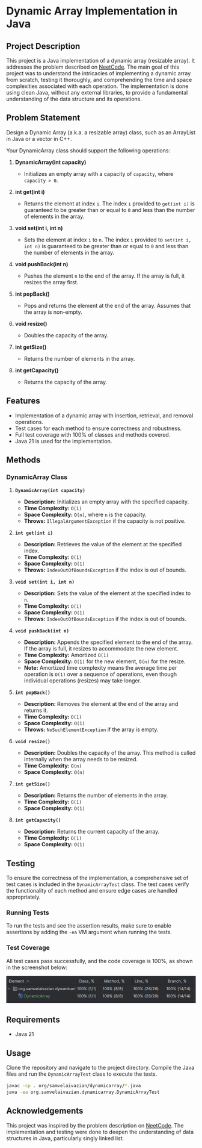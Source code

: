 # Dynamic Array Implementation in Java

## Project Description

This project is a Java implementation of a dynamic array (resizable array).
It addresses the problem described on [NeetCode](https://neetcode.io/problems/dynamicArray).
The main goal of this project was to understand the intricacies of implementing a dynamic array from scratch, 
testing it thoroughly, and comprehending the time and space complexities associated with each operation. 
The implementation is done using clean Java, without any external libraries, to provide a fundamental understanding 
of the data structure and its operations.

## Problem Statement

Design a Dynamic Array (a.k.a. a resizable array) class, such as an ArrayList in Java or a vector in C++.

Your DynamicArray class should support the following operations:

1. **DynamicArray(int capacity)**
   - Initializes an empty array with a capacity of `capacity`, where `capacity > 0`.

2. **int get(int i)**
   - Returns the element at index `i`. The index `i` provided to `get(int i)` 
   is guaranteed to be greater than or equal to `0` and less than the number of elements in the array.

3. **void set(int i, int n)**
   - Sets the element at index `i` to `n`. The index `i` provided to `set(int i, int n)` 
   is guaranteed to be greater than or equal to `0` and less than the number of elements in the array.

4. **void pushBack(int n)**
   - Pushes the element `n` to the end of the array. If the array is full, it resizes the array first.

5. **int popBack()**
   - Pops and returns the element at the end of the array. Assumes that the array is non-empty.

6. **void resize()**
   - Doubles the capacity of the array.

7. **int getSize()**
   - Returns the number of elements in the array.

8. **int getCapacity()**
   - Returns the capacity of the array.

## Features

- Implementation of a dynamic array with insertion, retrieval, and removal operations.
- Test cases for each method to ensure correctness and robustness.
- Full test coverage with 100% of classes and methods covered.
- Java 21 is used for the implementation.

## Methods

### DynamicArray Class

1. **`DynamicArray(int capacity)`**
   - **Description:** Initializes an empty array with the specified capacity.
   - **Time Complexity:** `O(1)`
   - **Space Complexity:** `O(n)`, where `n` is the capacity.
   - **Throws:** `IllegalArgumentException` if the capacity is not positive.

2. **`int get(int i)`**
   - **Description:** Retrieves the value of the element at the specified index.
   - **Time Complexity:** `O(1)`
   - **Space Complexity:** `O(1)`
   - **Throws:** `IndexOutOfBoundsException` if the index is out of bounds.

3. **`void set(int i, int n)`**
   - **Description:** Sets the value of the element at the specified index to `n`.
   - **Time Complexity:** `O(1)`
   - **Space Complexity:** `O(1)`
   - **Throws:** `IndexOutOfBoundsException` if the index is out of bounds.

4. **`void pushBack(int n)`**
   - **Description:** Appends the specified element to the end of the array. 
   If the array is full, it resizes to accommodate the new element.
   - **Time Complexity:** Amortized `O(1)`
   - **Space Complexity:** `O(1)` for the new element, `O(n)` for the resize.
   - **Note:** Amortized time complexity means the average time per operation is `O(1)` 
   over a sequence of operations, even though individual operations (resizes) may take longer.

5. **`int popBack()`**
   - **Description:** Removes the element at the end of the array and returns it.
   - **Time Complexity:** `O(1)`
   - **Space Complexity:** `O(1)`
   - **Throws:** `NoSuchElementException` if the array is empty.

6. **`void resize()`**
   - **Description:** Doubles the capacity of the array. 
   This method is called internally when the array needs to be resized.
   - **Time Complexity:** `O(n)`
   - **Space Complexity:** `O(n)`

7. **`int getSize()`**
   - **Description:** Returns the number of elements in the array.
   - **Time Complexity:** `O(1)`
   - **Space Complexity:** `O(1)`

8. **`int getCapacity()`**
   - **Description:** Returns the current capacity of the array.
   - **Time Complexity:** `O(1)`
   - **Space Complexity:** `O(1)`

## Testing

To ensure the correctness of the implementation, 
a comprehensive set of test cases is included in the `DynamicArrayTest` class. 
The test cases verify the functionality of each method and ensure edge cases are handled appropriately.

### Running Tests

To run the tests and see the assertion results, 
make sure to enable assertions by adding the `-ea` VM argument when running the tests.

### Test Coverage

All test cases pass successfully, and the code coverage is 100%, as shown in the screenshot below:

![test_cases_coverage.png](test_cases_coverage.png)

## Requirements

- Java 21

## Usage

Clone the repository and navigate to the project directory. 
Compile the Java files and run the `DynamicArrayTest` class to execute the tests.

```bash
javac -cp . org/samvelaivazian/dynamicarray/*.java
java -ea org.samvelaivazian.dynamicarray.DynamicArrayTest
```

## Acknowledgements
This project was inspired by the problem description on [NeetCode](https://neetcode.io/).
The implementation and testing were done to deepen the understanding of data structures in Java,
particularly singly linked list.